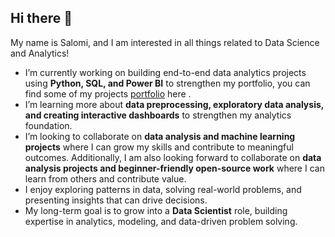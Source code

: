## Hi there 👋

My name is Salomi, and I am interested in all things related to Data Science and Analytics! 

- I’m currently working on building end-to-end data analytics projects using **Python, SQL, and Power BI** to strengthen my portfolio, you can find some of my projects [portfolio](https://salomiairy11.github.io/personal-portfolio/#/projects) here .
- I’m learning more about **data preprocessing, exploratory data analysis, and creating interactive dashboards** to strengthen my analytics foundation.  
- I’m looking to collaborate on **data analysis and machine learning projects** where I can grow my skills and contribute to meaningful outcomes. Additionally, I am also looking forward to collaborate on **data analysis projects and beginner-friendly open-source work** where I can learn from others and contribute value.
- I enjoy exploring patterns in data, solving real-world problems, and presenting insights that can drive decisions.  
- My long-term goal is to grow into a **Data Scientist** role, building expertise in analytics, modeling, and data-driven problem solving.  

